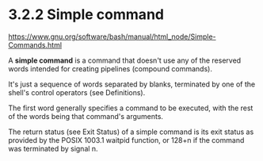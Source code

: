 # 3.2.2 Simple command

https://www.gnu.org/software/bash/manual/html_node/Simple-Commands.html

A **simple command** is a command that doesn't use any of the reserved words intended for creating pipelines (compound commands).

It's just a sequence of words separated by blanks, terminated by one of the shell's control operators (see Definitions). 

The first word generally specifies a command to be executed, with the rest of the words being that command's arguments.

The return status (see Exit Status) of a simple command is its exit status as provided by the POSIX 1003.1 waitpid function, or 128+n if the command was terminated by signal n.
